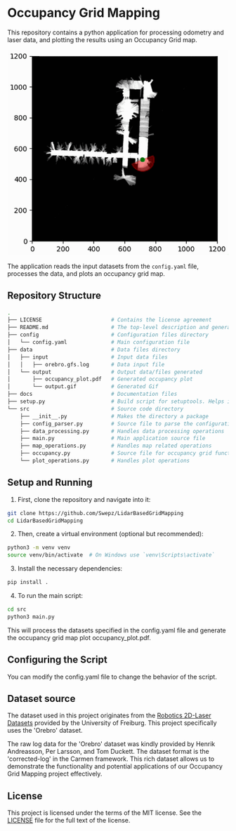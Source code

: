 # Occupancy Grid Mapping

This repository contains a python application for processing odometry and laser data, and plotting the results using an Occupancy Grid map.

![Output](data/output/output.gif)

The application reads the input datasets from the `config.yaml` file, processes the data, and plots an occupancy grid map.

## Repository Structure

```bash
.
├── LICENSE                      # Contains the license agreement 
├── README.md                    # The top-level description and general information
├── config                       # Configuration files directory
│   └── config.yaml              # Main configuration file
├── data                         # Data files directory
│   ├── input                    # Input data files
│   │   ├── orebro.gfs.log       # Data input file
│   └── output                   # Output data/files generated
│       ├── occupancy_plot.pdf   # Generated occupancy plot
│       └── output.gif           # Generated Gif
├── docs                         # Documentation files
├── setup.py                     # Build script for setuptools. Helps in packaging and distribution.
└── src                          # Source code directory
    ├── __init__.py              # Makes the directory a package
    ├── config_parser.py         # Source file to parse the configuration file
    ├── data_processing.py       # Handles data processing operations
    ├── main.py                  # Main application source file
    ├── map_operations.py        # Handles map related operations
    ├── occupancy.py             # Source file for occupancy grid functionalities
    └── plot_operations.py       # Handles plot operations

```

## Setup and Running
1. First, clone the repository and navigate into it:
```bash
git clone https://github.com/Swepz/LidarBasedGridMapping
cd LidarBasedGridMapping
```
2. Then, create a virtual environment (optional but recommended):
```bash
python3 -m venv venv
source venv/bin/activate  # On Windows use `venv\Scripts\activate`
```
3. Install the necessary dependencies:
```bash
pip install .
```
4. To run the main script:
```bash
cd src
python3 main.py
```

This will process the datasets specified in the config.yaml file and generate the occupancy grid map plot occupancy_plot.pdf.

## Configuring the Script
You can modify the config.yaml file to change the behavior of the script. 

## Dataset source

The dataset used in this project originates from the [Robotics 2D-Laser Datasets](http://www2.informatik.uni-freiburg.de/~stachnis/datasets.html) provided by the University of Freiburg. This project specifically uses the 'Orebro' dataset.

The raw log data for the 'Orebro' dataset was kindly provided by Henrik Andreasson, Per Larsson, and Tom Duckett. The dataset format is the 'corrected-log' in the Carmen framework. This rich dataset allows us to demonstrate the functionality and potential applications of our Occupancy Grid Mapping project effectively.


## License
This project is licensed under the terms of the MIT license. See the [LICENSE](LICENCE) file for the full text of the license.